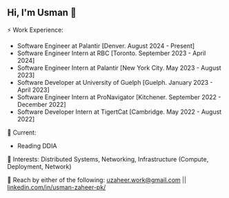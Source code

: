 ## Hi, I'm Usman 👋

⚡ Work Experience: <br>
- Software Engineer at Palantir [Denver. August 2024 - Present]
- Software Engineer Intern at RBC [Toronto. September 2023 - April 2024]
- Software Engineer Intern at Palantir [New York City. May 2023 - August 2023]
- Software Developer at University of Guelph [Guelph. January 2023 - April 2023]
- Software Engineer Intern at ProNavigator [Kitchener. September 2022 - December 2022]
- Software Developer Intern at TigertCat [Cambridge. May 2022 - August 2022]

🔭 Current: 
- Reading DDIA

🌱 Interests:
Distributed Systems, Networking, Infrastructure (Compute, Deployment, Network)

💬 Reach by either of the following: [uzaheer.work@gmail.com](mailto:uzaheer.work@gmail.com) || [linkedin.com/in/usman-zaheer-pk/](https://www.linkedin.com/in/usman-zaheer-pk/)

